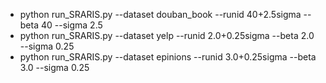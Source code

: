 * python run_SRARIS.py --dataset douban_book --runid 40+2.5sigma --beta 40 --sigma 2.5
* python run_SRARIS.py --dataset yelp --runid 2.0+0.25sigma --beta 2.0 --sigma 0.25
* python run_SRARIS.py --dataset epinions --runid 3.0+0.25sigma --beta 3.0 --sigma 0.25

